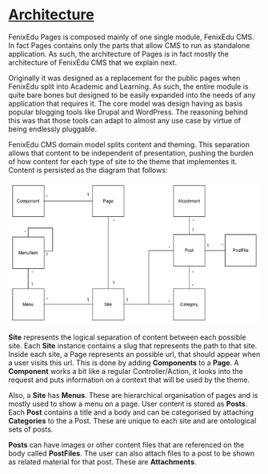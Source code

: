 # [Architecture](architecture.md)

FenixEdu Pages is composed mainly of one single module, FenixEdu CMS. In fact Pages contains only the parts that allow CMS to run as standalone application. As such, the architecture of Pages is in fact mostly the architecture of FenixEdu CMS that we explain next.

Originally it was designed as a replacement for the public pages when FenixEdu split into Academic and Learning. As such, the entire module is quite bare bones but designed to be easily expanded into the needs of any application that requires it. The core model was design having as basis popular blogging tools like Drupal and WordPress. The reasoning behind this was that those tools can adapt to almost any use case by virtue of being endlessly pluggable.

FenixEdu CMS domain model splits content and theming. This separation allows that content to be independent of presentation, pushing the burden of how content for each type of site to the theme that implementes it. 
Content is persisted as the diagram that follows:

![](assets/UMLpages.png)

**Site** represents the logical separation of content between each possible site. Each **Site** instance contains a slug that represents the path to that site. Inside each site, a Page represents an possible url, that should appear when a user visits this url. This is done by adding **Components** to a **Page**. A **Component** works a bit like a regular Controller/Action, it looks into the request and puts information on a context that will be used by the theme.

Also, a **Site** has **Menus**. These are hierarchical organisation of pages and is mostly used to show a menu on a page. User content is stored as **Posts**. Each **Post** contains a title and a body and can be categorised by attaching **Categories** to the a Post. These are unique to each site and are ontological sets of posts.

**Posts** can have images or other content files that are referenced on the body called **PostFiles**. The user can also attach files to a post to be shown as related material for that post. These are **Attachments**. 

